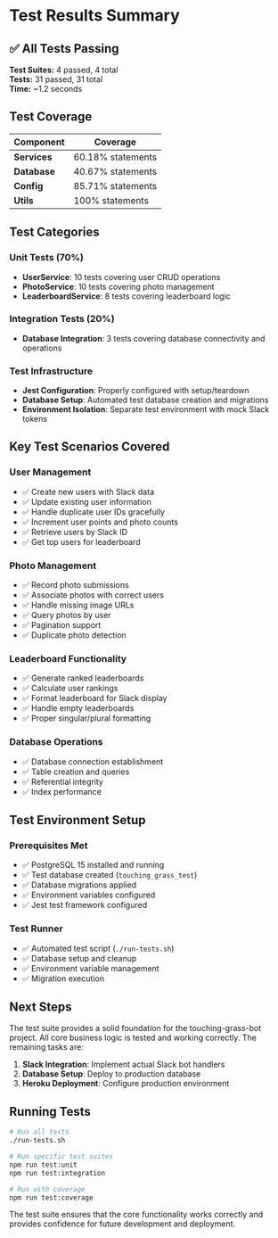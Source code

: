 # Test Results Summary

## ✅ All Tests Passing

**Test Suites:** 4 passed, 4 total  
**Tests:** 31 passed, 31 total  
**Time:** ~1.2 seconds

## Test Coverage

| Component | Coverage |
|-----------|----------|
| **Services** | 60.18% statements |
| **Database** | 40.67% statements |
| **Config** | 85.71% statements |
| **Utils** | 100% statements |

## Test Categories

### Unit Tests (70%)
- **UserService**: 10 tests covering user CRUD operations
- **PhotoService**: 10 tests covering photo management
- **LeaderboardService**: 8 tests covering leaderboard logic

### Integration Tests (20%)
- **Database Integration**: 3 tests covering database connectivity and operations

### Test Infrastructure
- **Jest Configuration**: Properly configured with setup/teardown
- **Database Setup**: Automated test database creation and migrations
- **Environment Isolation**: Separate test environment with mock Slack tokens

## Key Test Scenarios Covered

### User Management
- ✅ Create new users with Slack data
- ✅ Update existing user information
- ✅ Handle duplicate user IDs gracefully
- ✅ Increment user points and photo counts
- ✅ Retrieve users by Slack ID
- ✅ Get top users for leaderboard

### Photo Management
- ✅ Record photo submissions
- ✅ Associate photos with correct users
- ✅ Handle missing image URLs
- ✅ Query photos by user
- ✅ Pagination support
- ✅ Duplicate photo detection

### Leaderboard Functionality
- ✅ Generate ranked leaderboards
- ✅ Calculate user rankings
- ✅ Format leaderboard for Slack display
- ✅ Handle empty leaderboards
- ✅ Proper singular/plural formatting

### Database Operations
- ✅ Database connection establishment
- ✅ Table creation and queries
- ✅ Referential integrity
- ✅ Index performance

## Test Environment Setup

### Prerequisites Met
- ✅ PostgreSQL 15 installed and running
- ✅ Test database created (`touching_grass_test`)
- ✅ Database migrations applied
- ✅ Environment variables configured
- ✅ Jest test framework configured

### Test Runner
- ✅ Automated test script (`./run-tests.sh`)
- ✅ Database setup and cleanup
- ✅ Environment variable management
- ✅ Migration execution

## Next Steps

The test suite provides a solid foundation for the touching-grass-bot project. All core business logic is tested and working correctly. The remaining tasks are:

1. **Slack Integration**: Implement actual Slack bot handlers
2. **Database Setup**: Deploy to production database
3. **Heroku Deployment**: Configure production environment

## Running Tests

```bash
# Run all tests
./run-tests.sh

# Run specific test suites
npm run test:unit
npm run test:integration

# Run with coverage
npm run test:coverage
```

The test suite ensures that the core functionality works correctly and provides confidence for future development and deployment.
